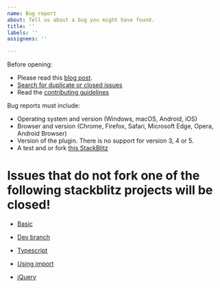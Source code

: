 ```yaml
---
name: Bug report
about: Tell us about a bug you might have found.
title: ''
labels: ''
assignees: ''

---
```


Before opening:
- Please read this [blog post](https://eonasdan.com/posts/state-of-my-picker).
- [Search for duplicate or closed issues](https://github.com/eonasdan/tempus-dominus/issues?utf8=%E2%9C%93&q=is%3Aissue)
- Read the [contributing guidelines](https://github.com/eonasdan/tempus-dominus/blob/main/.github/CONTRIBUTING.md)

Bug reports must include:

- Operating system and version (Windows, macOS, Android, iOS)
- Browser and version (Chrome, Firefox, Safari, Microsoft Edge, Opera, Android Browser)
- Version of the plugin. There is no support for version 3, 4 or 5.
- A test and or fork [this StackBlitz](https://stackblitz.com/edit/tempus-dominus-v6-simple-setup)

# Issues that do not fork one of the following stackblitz projects will be closed!

* [Basic](https://stackblitz.com/edit/tempus-dominus-v6-simple-setup)

* [Dev branch](https://stackblitz.com/edit/tempus-dominus-v6-next)

* [Typescript](https://stackblitz.com/edit/v6-typescript)

* [Using import](https://stackblitz.com/edit/tempus-dominus-v6-simple-setup-import)

* [jQuery](https://stackblitz.com/edit/tempus-dominus-v6-simple-jquery-setup)
